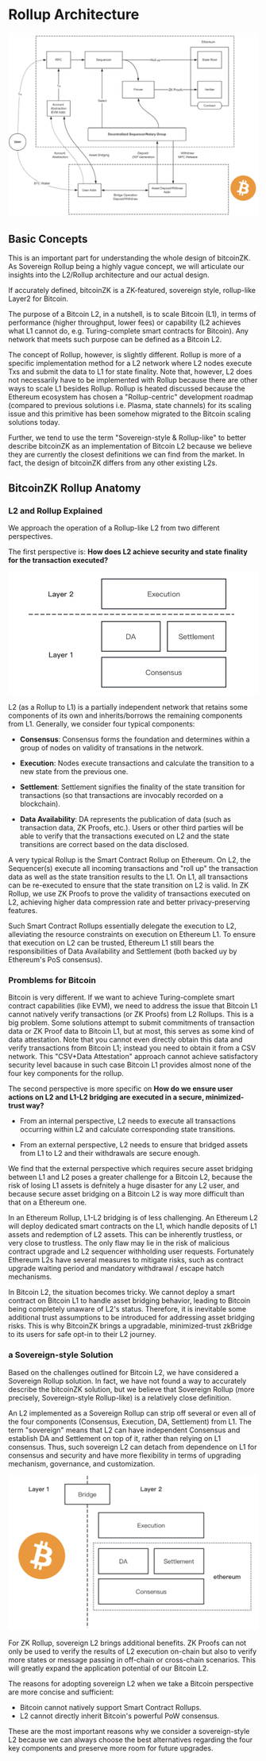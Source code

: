 # Rollup Architecture

![ArchOverview](/img/ArchOverview.png)

## Basic Concepts

This is an important part for understanding the whole design of bitcoinZK. As Sovereign Rollup being a highly vague concept, we will articulate our insights into the L2/Rollup architecture and our actual design.

If accurately defined, bitcoinZK is a ZK-featured, sovereign style, rollup-like Layer2 for Bitcoin.

The purpose of a Bitcoin L2, in a nutshell, is to scale Bitcoin (L1), in terms of performance (higher throughput, lower fees) or capability (L2 achieves what L1 cannot do, e.g. Turing-complete smart contracts for Bitcoin). Any network that meets such purpose can be defined as a Bitcoin L2.

The concept of Rollup, however, is slightly different. Rollup is more of a specific implementation method for a L2 network where L2 nodes execute Txs and submit the data to L1 for state finality. Note that, however, L2 does not necessarily have to be implemented with Rollup because there are other ways to scale L1 besides Rollup. Rollup is heated discussed because the Ethereum ecosystem has chosen a "Rollup-centric" development roadmap (compared to previous solutions i.e. Plasma, state channels) for its scaling issue and this primitive has been somehow migrated to the Bitcoin scaling solutions today.

Further, we tend to use the term "Sovereign-style & Rollup-like" to better describe bitcoinZK as an implementation of Bitcoin L2 because we believe they are currently the closest definitions we can find from the market. In fact, the design of bitcoinZK differs from any other existing L2s.

## BitcoinZK Rollup Anatomy

### L2 and Rollup Explained

We approach the operation of a Rollup-like L2 from two different perspectives.

The first perspective is: **How does L2 achieve security and state finality for the transaction executed?**

![RollupStructure1](/img/RollupStructure1.png)

L2 (as a Rollup to L1) is a partially independent network that retains some components of its own and inherits/borrows the remaining components from L1. Generally, we consider four typical components:

- **Consensus**: Consensus forms the foundation and determines within a group of nodes on validity of transations in the network.

- **Execution**: Nodes execute transactions and calculate the transition to a new state from the previous one.

- **Settlement**: Settlement signifies the finality of the state transition for transactions (so that transactions are invocably recorded on a blockchain).

- **Data Availability**: DA represents the publication of data (such as transaction data, ZK Proofs, etc.). Users or other third parties will be able to verify that the transactions executed on L2 and the state transitions are correct based on the data disclosed.

A very typical Rollup is the Smart Contract Rollup on Ethereum. On L2, the Sequencer(s) execute all incoming transactions and "roll up" the transaction data as well as the state transition results to the L1. On L1, all transactions can be re-executed to ensure that the state transition on L2 is valid. In ZK Rollup, we use ZK Proofs to prove the validity of transactions executed on L2, achieving higher data compression rate and better privacy-preserving features.

Such Smart Contract Rollups essentially delegate the execution to L2, alleviating the resource constraints on execution on Ethereum L1. To ensure that execution on L2 can be trusted, Ethereum L1 still bears the responsibilities of Data Availability and Settlement (both backed uy by Ethereum's PoS consensus).

### Promblems for Bitcoin

Bitcoin is very different. If we want to achieve Turing-complete smart contract capabilities (like EVM), we need to address the issue that Bitcoin L1 cannot natively verify transactions (or ZK Proofs) from L2 Rollups. This is a big problem. Some solutions attempt to submit commitments of transaction data or ZK Proof data to Bitcoin L1, but at most, this serves as some kind of data attestation. Note that you cannot even directly obtain this data and verify transactions from Bitcoin L1; instead you need to obtain it from a CSV network. This "CSV+Data Attestation" approach cannot achieve satisfactory security level bacause in such case Bitcoin L1 provides almost none of the four key components for the rollup.

The second perspective is more specific on **How do we ensure user actions on L2 and L1-L2 bridging are executed in a secure, minimized-trust way?**

- From an internal perspective, L2 needs to execute all transactions occurring within L2 and calculate corresponding state transitions.

- From an external perspective, L2 needs to ensure that bridged assets from L1 to L2 and their withdrawals are secure enough.

We find that the external perspective which requires secure asset bridging between L1 and L2 poses a greater challenge for a Bitcoin L2, because the risk of losing L1 assets is defnitely a huge disaster for any L2 user, and because secure asset bridging on a Bitcoin L2 is way more difficult than that on a Ethereum one.

In an Ethereum Rollup, L1-L2 bridging is of less challenging. An Ethereum L2 will deploy dedicated smart contracts on the L1, which handle deposits of L1 assets and redemption of L2 assets. This can be inherently trustless, or very close to trustless. The only flaw may lie in the risk of malicious contract upgrade and L2 sequencer withholding user requests. Fortunately Ethereum L2s have several measures to mitigate risks, such as contract upgrade waiting period and mandatory withdrawal / escape hatch mechanisms.

In Bitcoin L2, the situation becomes tricky. We cannot deploy a smart contract on Bitcoin L1 to handle asset bridging behavior, leading to Bitcoin being completely unaware of L2's status. Therefore, it is inevitable some additional trust assumptions to be introduced for addressing asset bridging risks. This is why BitcoinZK brings a upgradable, minimized-trust zkBridge to its users for safe opt-in to their L2 journey.

### a Sovereign-style Solution

Based on the challenges outlined for Bitcoin L2, we have considered a Sovereign Rollup solution. In fact, we have not found a way to accurately describe the bitcoinZK solution, but we believe that Sovereign Rollup (more precisely, Sovereign-style Rollup-like) is a relatively close definition.

An L2 implemented as a Sovereign Rollup can strip off several or even all of the four components (Consensus, Execution, DA, Settlement) from L1. The term "sovereign" means that L2 can have independent Consensus and establish DA and Settlement on top of it, rather than relying on L1 consensus. Thus, such sovereign L2 can detach from dependence on L1 for consensus and security and have more flexibility in terms of upgrading mechanism, governance, and customization.

![RollupStructure2](/img/RollupStructure2.png)

For ZK Rollup, sovereign L2 brings additional benefits. ZK Proofs can not only be used to verify the results of L2 execution on-chain but also to verify more states or message passing in off-chain or cross-chain scenarios. This will greatly expand the application potential of our Bitcoin L2.

The reasons for adopting sovereign L2 when we take a Bitcoin perspective are more concise and sufficient:

- Bitcoin cannot natively support Smart Contract Rollups.
- L2 cannot directly inherit Bitcoin's powerful PoW consensus.

These are the most important reasons why we consider a sovereign-style L2 because we can always choose the best alternatives regarding the four key components and preserve more room for future upgrades.
